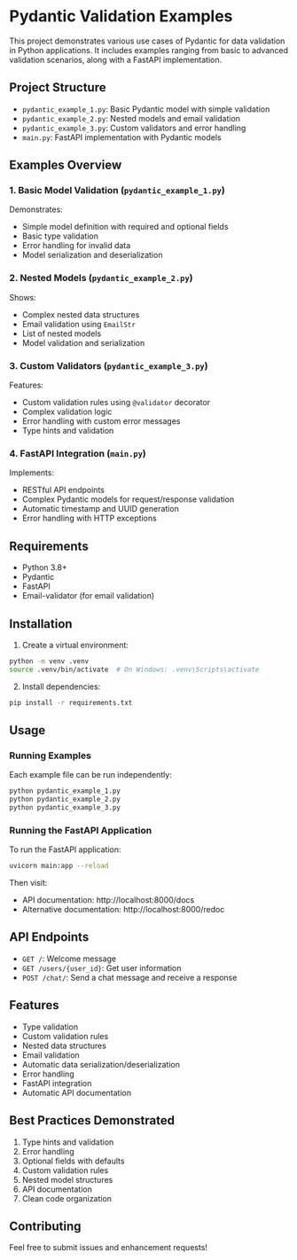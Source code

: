 # Pydantic Validation Examples

This project demonstrates various use cases of Pydantic for data validation in Python applications. It includes examples ranging from basic to advanced validation scenarios, along with a FastAPI implementation.

## Project Structure

- `pydantic_example_1.py`: Basic Pydantic model with simple validation
- `pydantic_example_2.py`: Nested models and email validation
- `pydantic_example_3.py`: Custom validators and error handling
- `main.py`: FastAPI implementation with Pydantic models

## Examples Overview

### 1. Basic Model Validation (`pydantic_example_1.py`)
Demonstrates:
- Simple model definition with required and optional fields
- Basic type validation
- Error handling for invalid data
- Model serialization and deserialization

### 2. Nested Models (`pydantic_example_2.py`)
Shows:
- Complex nested data structures
- Email validation using `EmailStr`
- List of nested models
- Model validation and serialization

### 3. Custom Validators (`pydantic_example_3.py`)
Features:
- Custom validation rules using `@validator` decorator
- Complex validation logic
- Error handling with custom error messages
- Type hints and validation

### 4. FastAPI Integration (`main.py`)
Implements:
- RESTful API endpoints
- Complex Pydantic models for request/response validation
- Automatic timestamp and UUID generation
- Error handling with HTTP exceptions

## Requirements

- Python 3.8+
- Pydantic
- FastAPI
- Email-validator (for email validation)

## Installation

1. Create a virtual environment:
```bash
python -m venv .venv
source .venv/bin/activate  # On Windows: .venv\Scripts\activate
```

2. Install dependencies:
```bash
pip install -r requirements.txt
```

## Usage

### Running Examples

Each example file can be run independently:
```bash
python pydantic_example_1.py
python pydantic_example_2.py
python pydantic_example_3.py
```

### Running the FastAPI Application

To run the FastAPI application:
```bash
uvicorn main:app --reload
```

Then visit:
- API documentation: http://localhost:8000/docs
- Alternative documentation: http://localhost:8000/redoc

## API Endpoints

- `GET /`: Welcome message
- `GET /users/{user_id}`: Get user information
- `POST /chat/`: Send a chat message and receive a response

## Features

- Type validation
- Custom validation rules
- Nested data structures
- Email validation
- Automatic data serialization/deserialization
- Error handling
- FastAPI integration
- Automatic API documentation

## Best Practices Demonstrated

1. Type hints and validation
2. Error handling
3. Optional fields with defaults
4. Custom validation rules
5. Nested model structures
6. API documentation
7. Clean code organization

## Contributing

Feel free to submit issues and enhancement requests!
